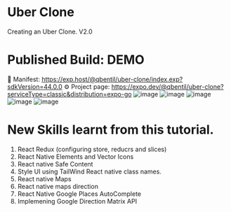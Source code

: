 # Uber Clone
Creating an Uber Clone. V2.0
# Published Build:  DEMO

📝  Manifest: https://exp.host/@qbentil/uber-clone/index.exp?sdkVersion=44.0.0 
⚙️   Project page: https://expo.dev/@qbentil/uber-clone?serviceType=classic&distribution=expo-go 
![image](https://user-images.githubusercontent.com/55560024/153808963-173b9745-a531-4a79-854f-e2c3fe011cd6.png)
![image](https://user-images.githubusercontent.com/55560024/153808991-53a03918-3af7-43b0-8123-c2139e99da87.png)
![image](https://user-images.githubusercontent.com/55560024/153809003-487b3cb9-1f86-46cf-a348-6fc74a9c7f7f.png)
![image](https://user-images.githubusercontent.com/55560024/153809015-c34b54d7-31ce-4c66-ae90-42c8e94f045f.png)
![image](https://user-images.githubusercontent.com/55560024/153809023-24545b51-18a9-4ae1-8cc6-90a534ef0041.png)


# New Skills learnt from this tutorial.
1. React Redux (configuring store, reducrs and slices)
2. React Native Elements and Vector Icons
3. React native Safe Content
4. Style UI using TailWind React native class names.
5. React native Maps
6. React native maps direction
7. React Native Google Places AutoComplete 
8. Implemening Google Direction Matrix API
